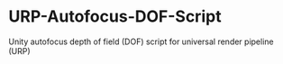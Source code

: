 # URP-Autofocus-DOF-Script
Unity autofocus depth of field (DOF) script for universal render pipeline (URP)
